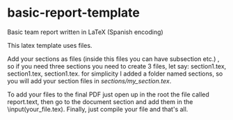 # basic-report-template

Basic team report written in LaTeX (Spanish encoding)

This latex template uses files.

Add your sections as files (inside this files you can have subsection etc.) , so if you need three sections you need to create 3 files, 
let say: section1.tex, section1.tex, section1.tex.
for simplicity I added a folder named sections, so you will add your section files in *sections/my_section.tex*.

To add your files to the final PDF just open up in the root the file called report.text, then go to the document section and add them
in the \input(your_file.tex). Finally, just compile your file and that's all.
